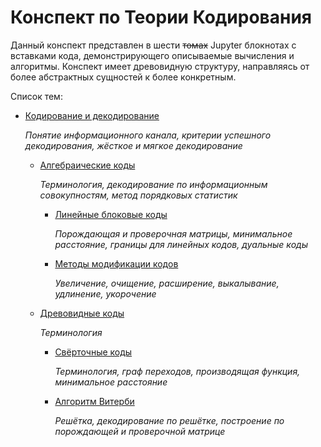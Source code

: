 # Конспект по Теории Кодирования

Данный конспект представлен в шести ~~томах~~ Jupyter блокнотах с вставками кода, демонстрирующего описываемые вычисления и алгоритмы. Конспект имеет древовидную структуру, направляясь от более абстрактных сущностей к более конкретным.

Список тем:

- [Кодирование и декодирование](conspect.ipynb)
  
  *Понятие информационного канала, критерии успешного декодирования, жёсткое и мягкое декодирование*

  - [Алгебраические коды](algebraic/conspect.ipynb)
    
    *Терминология, декодирование по информационным совокупностям, метод порядковых статистик*
    
    - [Линейные блоковые коды](algebraic/linear/conspect.ipynb)
      
      *Порождающая и проверочная матрицы, минимальное расстояние, границы для линейных кодов, дуальные коды*
    
    - [Методы модификации кодов](algebraic/modifying/conspect.ipynb)
      
      *Увеличение, очищение, расширение, выкалывание, удлинение, укорочение*

  - [Древовидные коды](tree/conspect.ipynb)

    *Терминология*
      
    - [Свёрточные коды](tree/convolutional/conspect.ipynb)

      *Терминология, граф переходов, производящая функция, минимальное расстояние*
      
    - [Алгоритм Витерби](tree/viterbi/conspect.ipynb)

      *Решётка, декодирование по решётке, построение по порождающей и проверочной матрице*
